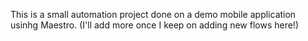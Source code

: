 This is a small automation project done on a demo mobile application usinhg Maestro.
 (I'll add more once I keep on adding new flows here!)
